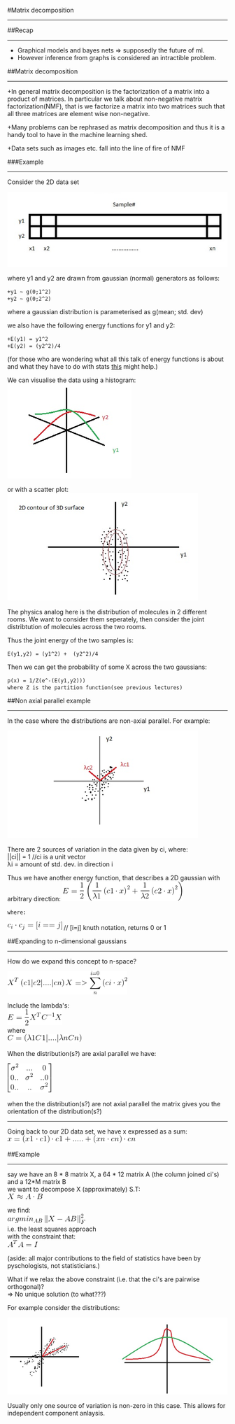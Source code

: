 #Matrix decomposition
___

##Recap
___
+ Graphical models and bayes nets => supposedly the future of ml.
+ However inference from graphs is considered an intractible problem.



##Matrix decomposition 
___

+In general matrix decomposition is the factorization of a matrix into a product of matrices. In particular we talk about non-negative matrix 
factorization(NMF), that is we factorize a matrix into two matrices such that all three matrices are element wise non-negative.

+Many problems can be rephrased as matrix decomposition and thus it is a handy tool to have in the machine learning shed.  
  
+Data sets such as images etc. fall into the line of fire of NMF 

###Example
___
Consider the 2D data set 

![Alt text](images/lecture-18/2DData.jpg)

where y1 and y2 are drawn from gaussian (normal) generators as follows:  

	+y1 ~ g(0;1^2)
	+y2 ~ g(0;2^2)

where a gaussian distribution is parameterised as g(mean; std. dev)

we also have the following energy functions for y1 and y2:  

	+E(y1) = y1^2
	+E(y2) = (y2^2)/4

(for those who are wondering what all this talk of energy functions is about and what they have to do with stats [this](http://www.askamathematician.com/2010/02/q-whats-so-special-about-the-gaussian-distribution-a-k-a-a-normal-distribution-or-bell-curve) might help.)

We can visualise the data using a histogram:  
![Alt text](images/lecture-18/hist.jpg)
  

or with a scatter plot:  
![Alt text](images/lecture-18/scatter.jpg) 


The physics analog here is the distribution of molecules in 2 different rooms. We want to consider them seperately, then consider the joint distribtution of molecules across the two rooms. 
  
Thus the joint energy of the two samples is:  
  
 	E(y1,y2) = (y1^2) +  (y2^2)/4  

Then we can get the probability of some X across the two gaussians:  

	p(x) = 1/Z(e^-(E(y1,y2)))  
	where Z is the partition function(see previous lectures)  

##Non axial parallel example 
___  
In the case where the distributions are non-axial parallel. For example:  

![Alt text](images/lecture-18/nonaxialp.jpg)  
  
There are 2 sources of variation in the data given by ci, where:  
	||ci|| = 1 //ci is a unit vector  
	 λi = amount of std. dev. in direction i

Thus we have another energy function, that describes a 2D gaussian with arbitrary direction:
	![Alt text](images/lecture-18/2dgaussenergy.gif)  

	where:  
![Alt text](images/lecture-18/orthovectconstrain.gif)   // [i=j] knuth notation, returns 0 or 1

##Expanding to n-dimensional gaussians
___  
  
How do we expand this concept to n-space?  

![Alt text](images/lecture-18/ndimengaussianorientation.gif)


Include the lambda's:  
![Alt text](images/lecture-18/ndimenlambdas.gif)  
where  
![Alt text](images/lecture-18/C.gif)  
  

When the distribution(s?) are axial parallel we have: 

![Alt text](images/lecture-18/axialpmatrix.gif)  
  
when the the distribution(s?) are not axial parallel the matrix gives you the orientation of the distribution(s?)  
___  
  
Going back to our 2D data set, we have x expressed as a sum:  
![Alt text](images/lecture-18/2ddataassum.gif)

##Example  
___
say we have an 8 * 8 matrix X, a 64 * 12 matrix A (the column joined ci's) and a 12*M matrix B  
we want to decompose X (approximately)  S.T:  
![Alt text](images/lecture-18/adotb.gif)  

we find:  
![Alt text](images/lecture-18/argmindecomp.gif)  
i.e. the least squares approach  
with the constraint that:  
![Alt text](images/lecture-18/constraintonA.gif)  
  
(aside: all major contributions to the field of statistics have been by pyschologists, not statisticians.)  
  
 What if we relax the above constraint (i.e. that the ci's are pairwise orthogonal)?  
 => No unique solution (to what???)  

 For example consider the distributions:  

![Alt text](images/lecture-18/noorthconstraint.jpg)  
  
  
Usually only one source of variation is non-zero in this case.
This allows for independent component anlaysis.




